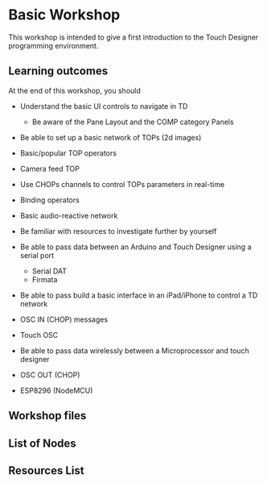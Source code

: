 # Basic Workshop

This workshop is intended to give a first introduction to the Touch Designer programming environment.

## Learning outcomes

At the end of this workshop, you should

* Understand the basic UI controls to navigate in TD
  * Be aware of the Pane Layout and the COMP category Panels 
* Be able to set up a basic network of TOPs (2d images)
 * Basic/popular TOP operators
 * Camera feed TOP
* Use CHOPs channels to control TOPs parameters in real-time
 * Binding operators
 * Basic audio-reactive network
* Be familiar with resources to investigate further by yourself

* Be able to pass data between an Arduino and Touch Designer using a serial port
  * Serial DAT
  * Firmata
* Be able to pass build a basic interface in an iPad/iPhone to control a TD network
 * OSC IN (CHOP) messages
 * Touch OSC
* Be able to pass data wirelessly between a Microprocessor and touch designer
 * OSC OUT (CHOP)
 * ESP8296 (NodeMCU)  

  

## Workshop files

## List of Nodes

## Resources List
